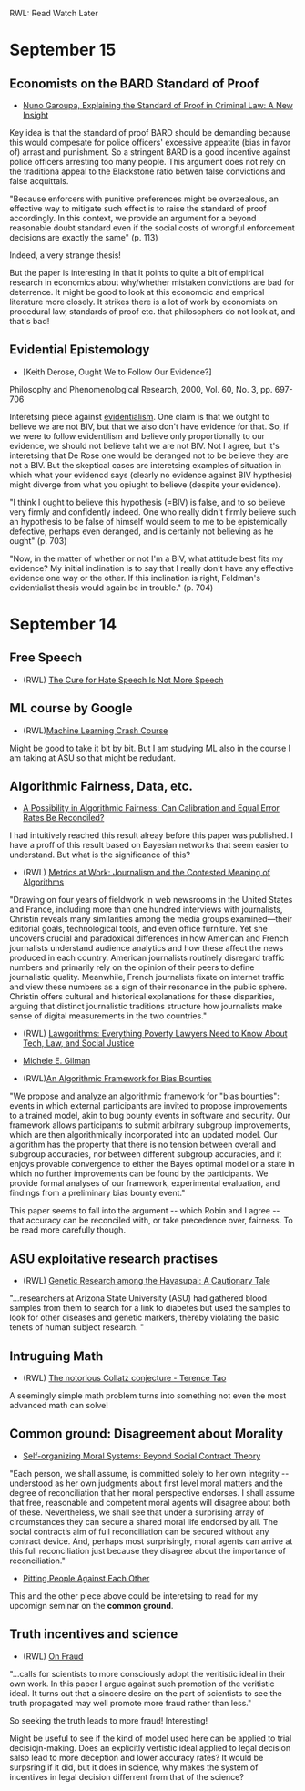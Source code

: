 RWL: Read Watch Later

# September 15

## Economists on the BARD Standard of Proof

- [Nuno Garoupa, Explaining the Standard of Proof in Criminal Law: A New Insight](https://www.journals.uchicago.edu/doi/pdf/10.1086/692926)

Key idea is that the standard of proof BARD should be demanding because this would compesate for police officers' excessive appeatite (bias in favor of) arrast and punishment. So a stringent BARD is a good incentive against police officers arresting too many people. This argument does not rely on the traditiona appeal to the Blackstone ratio betwen false convictions and false acquittals.

"Because enforcers with punitive preferences might be overzealous, an effective way to mitigate such effect is to raise the standard of proof accordingly. In this context, we provide an argument for a beyond reasonable doubt standard even if the social costs of wrongful enforcement decisions are exactly the
same" (p. 113)

Indeed, a very strange thesis!

But the paper is interesting in that it points to quite a bit of empirical research in economics about why/whether mistaken convictions are bad for deterrence. It might be good to look at this economcic and emprical literature more closely. It strikes there is a lot of work by economists on procedural law, standards of proof etc. that philosophers do not look at, and that's bad!




## Evidential Epistemology

- [Keith Derose, Ought We to Follow Our Evidence?]

 Philosophy and Phenomenological Research, 2000, Vol. 60, No. 3, pp. 697-706

Interetsing piece against [evidentialism](https://iep.utm.edu/evidenti/). One claim is that we outght to believe we are not BIV, but that we also don't have evidence for that. So, if we were to follow evidentilism and believe only proportionally to our evidence, we should not believe taht we are not BIV. Not I agree, but it's interetsing that De Rose one would be deranged not to be believe they are not a BIV. But the skeptical cases are interetsing examples of situation in which what your evidencd says (clearly no evidence against BIV hypthesis) might diverge from what you opiught to believe (despite your evidence).

"I think I  ought to believe this hypothesis (=BIV) is false, and to so believe very firmly and
 confidently indeed. One who really didn't firmly believe such an hypothesis to be false of himself would seem to me to be epistemically defective,
 perhaps even deranged, and is certainly not believing as he ought" (p. 703)
 
 "Now, in the matter of whether or not I'm a BIV, what attitude best fits  my evidence? My initial inclination is to say that I really don't have any
 effective evidence one way or the other. If this inclination is right, Feldman's evidentialist thesis would again be in trouble." (p. 704)



# September 14

## Free Speech

- (RWL) [The Cure for Hate Speech Is Not More Speech](https://prospect.org/culture/books/cure-for-hate-speech-is-not-more-speech-berube-ruth-review/)

## ML course by Google

- (RWL)[Machine Learning Crash Course](https://developers.google.com/machine-learning/crash-course/)

Might be good to take it bit by bit. But I am studying ML also in the course I am taking at ASU so that might be redudant. 


## Algorithmic Fairness, Data, etc.

- [A Possibility in Algorithmic Fairness: Can Calibration and Equal Error Rates Be Reconciled?](https://arxiv.org/pdf/2002.07676.pdf)

I had intuitively reached this result alreay before this paper was published. I have a proff of this result based on Bayesian networks that seem easier to understand. But what is the significance of this?

- (RWL) [Metrics at Work: Journalism and the Contested Meaning of Algorithms](https://press.princeton.edu/books/ebook/9780691200002/metrics-at-work)

"Drawing on four years of fieldwork in web newsrooms in the United States and France, including more than one hundred interviews with journalists, Christin reveals many similarities among the media groups examined—their editorial goals, technological tools, and even office furniture. Yet she uncovers crucial and paradoxical differences in how American and French journalists understand audience analytics and how these affect the news produced in each country. American journalists routinely disregard traffic numbers and primarily rely on the opinion of their peers to define journalistic quality. Meanwhile, French journalists fixate on internet traffic and view these numbers as a sign of their resonance in the public sphere. Christin offers cultural and historical explanations for these disparities, arguing that distinct journalistic traditions structure how journalists make sense of digital measurements in the two countries."

- (RWL) [Lawgorithms: Everything Poverty Lawyers Need to Know About Tech, Law, and Social Justice](https://datasociety.net/library/lawgorithms-everything-poverty-lawyers-need-to-know-about-tech-law-and-social-justice/)

- [Michele E. Gilman](https://law.ubalt.edu/faculty/profiles/gilman/)

- (RWL)[An Algorithmic Framework for Bias Bounties](https://arxiv.org/abs/2201.10408)

"We propose and analyze an algorithmic framework for "bias bounties": events in which external participants are invited to propose improvements to a trained model, akin to bug bounty events in software and security. Our framework allows participants to submit arbitrary subgroup improvements, which are then algorithmically incorporated into an updated model. Our algorithm has the property that there is no tension between overall and subgroup accuracies, nor between different subgroup accuracies, and it enjoys provable convergence to either the Bayes optimal model or a state in which no further improvements can be found by the participants. We provide formal analyses of our framework, experimental evaluation, and findings from a preliminary bias bounty event."

This paper seems to fall into the argument -- which Robin and I agree -- that accuracy can be reconciled with, or take precedence over, fairness. 
To be read more carefully though.

## ASU exploitative research practises

- (RWL) [Genetic Research among the Havasupai: A Cautionary Tale](https://journalofethics.ama-assn.org/article/genetic-research-among-havasupai-cautionary-tale/2011-02)

"...researchers at Arizona State University (ASU) had gathered blood samples from them to search for a link to diabetes but used the samples to look for other diseases and genetic markers, thereby violating the basic tenets of human subject research. "

## Intruguing Math

- (RWL) [The notorious Collatz conjecture - Terence Tao](https://www.youtube.com/watch?v=X2p5eMWyaFs)

A seemingly simple math problem turns into something not even the most advanced math can solve!

## Common ground: Disagreement about Morality 

- [Self-organizing Moral Systems: Beyond Social Contract Theory](http://www.gaus.biz/Gaus-Self-organizing.pdf)

"Each person, we shall assume, is committed solely to her own integrity -- understood as her own judgments about first
level moral matters and the degree of reconciliation that her moral perspective endorses. I
shall assume that free, reasonable and competent moral agents will disagree about both of
these. Nevertheless, we shall see that under a surprising array of circumstances they can
secure a shared moral life endorsed by all. The social contract’s aim of full reconciliation can
be secured without any contract device. And, perhaps most surprisingly, moral agents can
arrive at this full reconciliation just because they disagree about the importance of
reconciliation."

- [Pitting People Against Each Other](https://onlinelibrary.wiley.com/doi/abs/10.1111/papa.12158)

This and the other piece above could be interetsing to read for my upcomign seminar on the **common ground**. 

## Truth incentives and science

 - (RWL) [On Fraud](http://www.liamkofibright.com/uploads/4/8/9/8/48985425/on_fraud_online_first.pdf)

"...calls for scientists to more consciously adopt the veritistic ideal in their own work.
In this paper I argue against such promotion of the veritistic ideal. It turns out that a
sincere desire on the part of scientists to see the truth propagated may well promote
more fraud rather than less."

So seeking the truth leads to more fraud! Interesting! 

Might be useful to see if the kind of model used here can be applied to trial decisiojn-making. Does an explicitly vertistic ideal applied to legal decision salso lead to more deception and lower accuracy rates? It would be surpsring if it did, but it does in science, why makes the system of incentives in legal decision differrent from that of the science?
